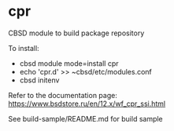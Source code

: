 # cpr
CBSD module to build package repository

To install:

  - cbsd module mode=install cpr
  - echo 'cpr.d' >> ~cbsd/etc/modules.conf
  - cbsd initenv

  Refer to the documentation page: https://www.bsdstore.ru/en/12.x/wf_cpr_ssi.html

  See build-sample/README.md for build sample
